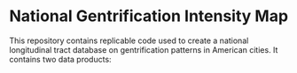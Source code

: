 # National Gentrification Intensity Map
This repository contains replicable code used to create a national longitudinal tract database on gentrification patterns in American cities. It contains two data products:

